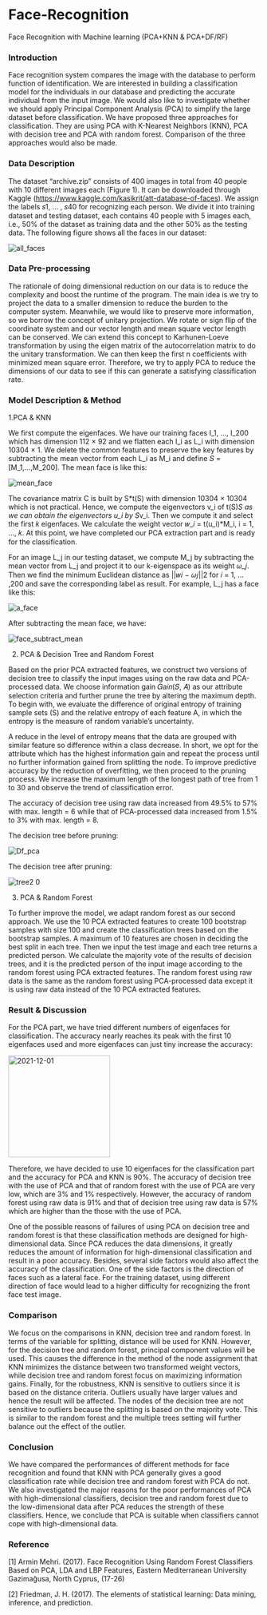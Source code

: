 # Face-Recognition
Face Recognition with Machine learning (PCA+KNN &amp; PCA+DF/RF)

### Introduction
Face recognition system compares the image with the database to perform function of identification. We are interested 
in building a classification model for the individuals in our database and predicting the accurate individual from the 
input image. We would also like to investigate whether we should apply Principal Component Analysis (PCA) to 
simplify the large dataset before classification. We have proposed three approaches for classification. They are using
PCA with K-Nearest Neighbors (KNN), PCA with decision tree and PCA with random forest. Comparison of the three 
approaches would also be made.

### Data Description 
The dataset “archive.zip” consists of 400 images in total from 40 people with 10 different images each (Figure 1). It 
can be downloaded through Kaggle (https://www.kaggle.com/kasikrit/att-database-of-faces). We assign the labels 
𝑠1, … , 𝑠40 for recognizing each person. We divide it into training dataset and testing dataset, each contains 40 people 
with 5 images each, i.e., 50% of the dataset as training data and the other 50% as the testing data. The following figure shows 
all the faces in our dataset:

![all_faces](https://user-images.githubusercontent.com/101900124/169803583-eb44b3c2-ae13-4ac9-a9fc-0396cd1802a3.png)


### Data Pre-processing
The rationale of doing dimensional reduction on our data is to reduce the complexity and boost the runtime of the 
program. The main idea is we try to project the data to a smaller dimension to reduce the burden to the computer 
system. Meanwhile, we would like to preserve more information, so we borrow the concept of unitary projection. We
rotate or sign flip of the coordinate system and our vector length and mean square vector length can be conserved. We 
can extend this concept to Karhunen-Loeve transformation by using the eigen matrix of the autocorrelation matrix to 
do the unitary transformation. We can then keep the first n coefficients with minimized mean square error. Therefore, 
we try to apply PCA to reduce the dimensions of our data to see if this can generate a satisfying classification rate.

### Model Description & Method
1.PCA & KNN

We first compute the eigenfaces. We have our training faces I_1, ..., I_200 which has dimension 112 × 92 and we 
flatten each I_i as L_i with dimension 10304 × 1. We delete the common features to preserve the key features by 
subtracting the mean vector from each L_i as M_i and define 𝑆 = [M_1,...,M_200]. The mean face is like this:

![mean_face](https://user-images.githubusercontent.com/101900124/169807200-eeeacd05-a506-4e48-b6ce-9480f6f37cbe.png)

The covariance matrix C is built by S*t(S) with dimension 10304 × 10304 which is not practical. Hence, we compute 
the eigenvectors v_i of t(S)*S as we can obtain the eigenvectors u_i by S*v_i. Then we compute it and select the 
first 𝑘 eigenfaces. We calculate the weight vector 𝑤_𝑖 = t(u_i)*M_i, i = 1, ..., 𝑘. At this point, we have completed 
our PCA extraction part and is ready for the classification.

For an image L_j in our testing dataset, we compute M_j by subtracting the mean vector from L_j and project it to our 
k-eigenspace as its weight 𝜔_𝑗. Then we find the minimum Euclidean distance as ||𝑤𝑖 − 𝜔𝑗||2 for 𝑖 = 1, … ,200 and save 
the corresponding label as result. For example, L_j has a face like this:

![a_face](https://user-images.githubusercontent.com/101900124/169807563-47f1686c-ea49-47c8-8e81-669beceb27e4.png)

After subtracting the mean face, we have:

![face_subtract_mean](https://user-images.githubusercontent.com/101900124/169807589-0b30183a-52c9-48e1-a639-18e4688f8754.png)


2. PCA & Decision Tree and Random Forest

Based on the prior PCA extracted features, we construct two versions of decision tree to classify the input images
using on the raw data and PCA-processed data. We choose information gain 𝐺𝑎𝑖𝑛(𝑆, 𝐴) as our attribute selection
criteria and further prune the tree by altering the maximum depth. To begin with, we evaluate the difference of original 
entropy of training sample sets (S) and the relative entropy of each feature A, in which the entropy is the measure of
random variable’s uncertainty. 

A reduce in the level of entropy means that the data are grouped with similar feature so difference within a class 
decrease. In short, we opt for the attribute which has the highest information gain and repeat the process until no 
further information gained from splitting the node. To improve predictive accuracy by the reduction of overfitting, we 
then proceed to the pruning process. We increase the maximum length of the longest path of tree from 1 to 30 and 
observe the trend of classification error.

The accuracy of decision tree using raw data increased from 49.5% to 57% with max. length = 6 while that of PCA-processed 
data increased from 1.5% to 3% with max. length = 8. 

The decision tree before pruning:

![Df_pca](https://user-images.githubusercontent.com/101900124/169808704-4ead63f6-4d7c-49dd-b736-d3a143b9a899.png)

The decision tree after pruning:

![tree2 0](https://user-images.githubusercontent.com/101900124/169808726-ba701079-ee7c-41e8-ab71-61bd422f370f.png)


3. PCA & Random Forest

To further improve the model, we adapt random forest as our second approach. We use the 10 PCA extracted features 
to create 100 bootstrap samples with size 100 and create the classification trees based on the bootstrap samples. A 
maximum of 10 features are chosen in deciding the best split in each tree. Then we input the test image and each tree 
returns a predicted person. We calculate the majority vote of the results of decision trees, and it is the predicted person 
of the input image according to the random forest using PCA extracted features. The random forest using raw data is the same 
as the random forest using PCA-processed data except it is using raw data instead of the 10 PCA extracted features.


### Result & Discussion

For the PCA part, we have tried different numbers of eigenfaces for classification. The accuracy nearly reaches its 
peak with the first 10 eigenfaces used and more eigenfaces can just tiny increase the accuracy: 

<img width="204" alt="2021-12-01" src="https://user-images.githubusercontent.com/101900124/169810521-a1953396-c123-412c-b329-cd0d4840e909.png">



Therefore, we have decided to use 10 eigenfaces for the classification part and the accuracy for PCA and KNN is 90%. 
The accuracy of decision tree with the use of PCA and that of random forest with the use of PCA are very low, which are 
3% and 1% respectively. However, the accuracy of random forest using raw data is 91% and that of decision tree using raw
data is 57% which are higher than the those with the use of PCA.

One of the possible reasons of failures of using PCA on decision tree and random forest is that these classification 
methods are designed for high-dimensional data. Since PCA reduces the data dimensions, it greatly reduces the 
amount of information for high-dimensional classification and result in a poor accuracy. Besides, several side factors 
would also affect the accuracy of the classification. One of the side factors is the direction of faces such as a lateral 
face. For the training dataset, using different direction of face would lead to a higher difficulty for recognizing the 
front face test image.

### Comparison

We focus on the comparisons in KNN, decision tree and random forest. In terms of the variable for splitting, distance 
will be used for KNN. However, for the decision tree and random forest, principal component values will be used. 
This causes the difference in the method of the node assignment that KNN minimizes the distance between two 
transformed weight vectors, while decision tree and random forest focus on maximizing information gains. Finally, for
the robustness, KNN is sensitive to outliers since it is based on the distance criteria. Outliers usually have larger values
and hence the result will be affected. The nodes of the decision tree are not sensitive to outliers because the splitting is 
based on the majority vote. This is similar to the random forest and the multiple trees setting will further balance out 
the effect of the outlier.

### Conclusion

We have compared the performances of different methods for face recognition and found that KNN with PCA
generally gives a good classification rate while decision tree and random forest with PCA do not. We also investigated 
the major reasons for the poor performances of PCA with high-dimensional classifiers, decision tree and random forest
due to the low-dimensional data after PCA reduces the strength of these classifiers. Hence, we conclude that PCA is 
suitable when classifiers cannot cope with high-dimensional data.

### Reference

[1] Armin Mehri. (2017). Face Recognition Using Random Forest Classifiers Based on PCA, LDA and LBP Features,
Eastern Mediterranean University Gazimağusa, North Cyprus, (17-26)

[2] Friedman, J. H. (2017). The elements of statistical learning: Data mining, inference, and prediction.





